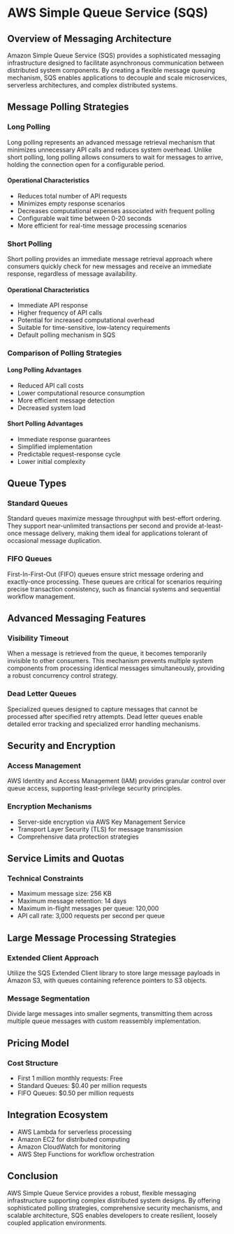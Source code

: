 # AWS Simple Queue Service (SQS)

## Overview of Messaging Architecture

Amazon Simple Queue Service (SQS) provides a sophisticated messaging infrastructure designed to facilitate asynchronous communication between distributed system components. By creating a flexible message queuing mechanism, SQS enables applications to decouple and scale microservices, serverless architectures, and complex distributed systems.

## Message Polling Strategies

### Long Polling
Long polling represents an advanced message retrieval mechanism that minimizes unnecessary API calls and reduces system overhead. Unlike short polling, long polling allows consumers to wait for messages to arrive, holding the connection open for a configurable period.

#### Operational Characteristics
- Reduces total number of API requests
- Minimizes empty response scenarios
- Decreases computational expenses associated with frequent polling
- Configurable wait time between 0-20 seconds
- More efficient for real-time message processing scenarios

### Short Polling
Short polling provides an immediate message retrieval approach where consumers quickly check for new messages and receive an immediate response, regardless of message availability.

#### Operational Characteristics
- Immediate API response
- Higher frequency of API calls
- Potential for increased computational overhead
- Suitable for time-sensitive, low-latency requirements
- Default polling mechanism in SQS

### Comparison of Polling Strategies

#### Long Polling Advantages
- Reduced API call costs
- Lower computational resource consumption
- More efficient message detection
- Decreased system load

#### Short Polling Advantages
- Immediate response guarantees
- Simplified implementation
- Predictable request-response cycle
- Lower initial complexity

## Queue Types

### Standard Queues
Standard queues maximize message throughput with best-effort ordering. They support near-unlimited transactions per second and provide at-least-once message delivery, making them ideal for applications tolerant of occasional message duplication.

### FIFO Queues
First-In-First-Out (FIFO) queues ensure strict message ordering and exactly-once processing. These queues are critical for scenarios requiring precise transaction consistency, such as financial systems and sequential workflow management.

## Advanced Messaging Features

### Visibility Timeout
When a message is retrieved from the queue, it becomes temporarily invisible to other consumers. This mechanism prevents multiple system components from processing identical messages simultaneously, providing a robust concurrency control strategy.

### Dead Letter Queues
Specialized queues designed to capture messages that cannot be processed after specified retry attempts. Dead letter queues enable detailed error tracking and specialized error handling mechanisms.

## Security and Encryption

### Access Management
AWS Identity and Access Management (IAM) provides granular control over queue access, supporting least-privilege security principles.

### Encryption Mechanisms
- Server-side encryption via AWS Key Management Service
- Transport Layer Security (TLS) for message transmission
- Comprehensive data protection strategies

## Service Limits and Quotas

### Technical Constraints
- Maximum message size: 256 KB
- Maximum message retention: 14 days
- Maximum in-flight messages per queue: 120,000
- API call rate: 3,000 requests per second per queue

## Large Message Processing Strategies

### Extended Client Approach
Utilize the SQS Extended Client library to store large message payloads in Amazon S3, with queues containing reference pointers to S3 objects.

### Message Segmentation
Divide large messages into smaller segments, transmitting them across multiple queue messages with custom reassembly implementation.

## Pricing Model

### Cost Structure
- First 1 million monthly requests: Free
- Standard Queues: $0.40 per million requests
- FIFO Queues: $0.50 per million requests

## Integration Ecosystem
- AWS Lambda for serverless processing
- Amazon EC2 for distributed computing
- Amazon CloudWatch for monitoring
- AWS Step Functions for workflow orchestration

## Conclusion

AWS Simple Queue Service provides a robust, flexible messaging infrastructure supporting complex distributed system designs. By offering sophisticated polling strategies, comprehensive security mechanisms, and scalable architecture, SQS enables developers to create resilient, loosely coupled application environments.

